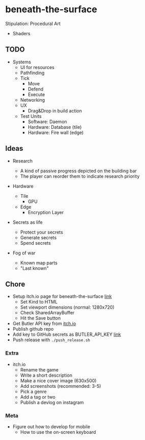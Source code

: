# beneath-the-surface

Stipulation: Procedural Art

- Shaders

## TODO

- Systems
  - UI for resources
  - Pathfinding
  - Tick
    - Move
    - Defend
    - Execute
  - Networking
  - UX
    - Drag&Drop in build action
  - Test Units
    - Software: Daemon
    - Hardware: Database (tile)
    - Hardware: Fire wall (edge)

## Ideas

- Research
  - A kind of passive progress depicted on the building bar
  - The player can reorder them to indicate research priority

- Hardware
  - Tile
    - GPU
  - Edge
    - Encryption Layer

- Secrets as life
  - Protect your secrets
  - Generate secrets
  - Spend secrets

- Fog of war
  - Known map parts
  - "Last known"

## Chore

- Setup itch.io page for beneath-the-surface [link](https://itch.io/game/new)
  - Set Kind to HTML
  - Set viewport dimensions (normal: 1280x720)
  - Check SharedArrayBuffer
  - Hit the Save button
- Get Butler API key from [itch.io](https://itch.io/user/settings/api-keys)
- Publish github repo
- Add key to GitHub secrets as BUTLER_API_KEY [link](https://github.com/bjornarprytz/beneath-the-surface/settings/secrets/actions)
- Push release with `./push_release.sh`

### Extra

- itch.io
  - Rename the game
  - Write a short description
  - Make a nice cover image (630x500)
  - Add screenshots (recommended: 3-5)
  - Pick a genre
  - Add a tag or two
  - Publish a devlog on instagram

### Meta

- Figure out how to develop for mobile
  - How to use the on-screen keyboard
